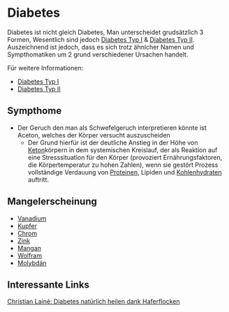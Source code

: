 # Diabetes

Diabetes ist nicht gleich Diabetes, Man unterscheidet grudsätzlich 3 Formen, Wesentlich sind jedoch [Diabetes Typ I](Diabetes%20Typ%201/Diabetes%20Typ%20I.md) & [Diabetes Typ II](Diabetes%20Typ%20II.md). Auszeichnend ist jedoch, dass es sich trotz ähnlcher Namen und Sympthomatiken um 2 grund verschiedener Ursachen handelt.

Für weitere Informationen:
- [Diabetes Typ I](Diabetes%20Typ%201/Diabetes%20Typ%20I.md)
- [Diabetes Typ II](Diabetes%20Typ%20II.md)

## Sympthome
- Der Geruch den man als Schwefelgeruch interpretieren könnte ist Aceton, welches der Körper versucht auszuscheiden
	- Der Grund hierfür ist der deutliche Anstieg in der Höhe von [Keton](../../../Glossar/Keton.md)körpern in dem systemischen Kreislauf, der als Reaktion auf eine Stresssituation für den Körper (provoziert Ernährungsfaktoren, die Körpertemperatur zu hohen Zahlen), wenn sie gestört Prozess vollständige Verdauung von [Proteinen](../../../Glossar/Protein.md), Lipiden und [Kohlenhydraten](../../../Stoffe/Nahrungs_Inhaltsstoffe/Kohlenhydrate.md) auftritt.

## Mangelerscheinung
- [Vanadium](../../../Stoffe/Datenbank_Elemente_Des_Periodensystems/Vanadium.md)
- [Kupfer](../../../Stoffe/Datenbank_Elemente_Des_Periodensystems/Kupfer.md)
- [Chrom](../../../Stoffe/Datenbank_Elemente_Des_Periodensystems/Chrom.md)
- [Zink](../../../Stoffe/Datenbank_Elemente_Des_Periodensystems/Zink.md)
- [Mangan](../../../Stoffe/Datenbank_Elemente_Des_Periodensystems/Mangan.md)
- [Wolfram](../../../Stoffe/Datenbank_Elemente_Des_Periodensystems/Wolfram.md)
- [Molybdän](../../../Stoffe/Datenbank_Elemente_Des_Periodensystems/Molybdän.md)




## Interessante Links
[Christian Lainé: Diabetes natürlich heilen dank Haferflocken](https://www.youtube.com/watch?v=x4qYZKi_AD8)